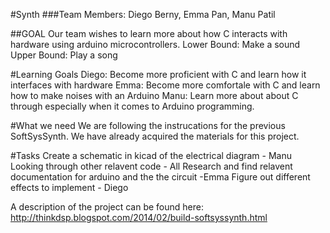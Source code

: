 #Synth
###Team Members: Diego Berny, Emma Pan, Manu Patil

##GOAL
Our team wishes to learn more about how C interacts with hardware using arduino microcontrollers.
Lower Bound: Make a sound
Upper Bound: Play a song

#Learning Goals
Diego: Become more proficient with C and learn how it interfaces with hardware
Emma: Become more comfortale with C and learn how to make noises with an Arduino 
Manu: Learn more about about C through especially when it comes to Arduino programming. 

#What we need
We are following the instrucations for the previous SoftSysSynth. We have already acquired the materials for this project.

#Tasks
Create a schematic in kicad of the electrical diagram - Manu
Looking through other relavent code - All
Research and find relavent documentation for arduino and the the circuit -Emma
Figure out different effects to implement - Diego

A description of the project can be found here:
http://thinkdsp.blogspot.com/2014/02/build-softsyssynth.html
